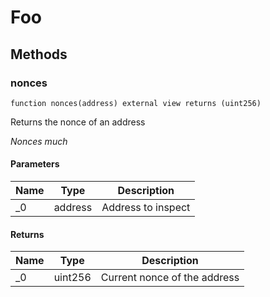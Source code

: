 # Foo









## Methods

### nonces

```solidity
function nonces(address) external view returns (uint256)
```

Returns the nonce of an address

*Nonces much*

#### Parameters

| Name | Type | Description |
|---|---|---|
| _0 | address | Address to inspect

#### Returns

| Name | Type | Description |
|---|---|---|
| _0 | uint256 | Current nonce of the address




